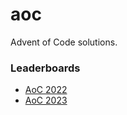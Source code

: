 # aoc
Advent of Code solutions.

### Leaderboards
* [AoC 2022](https://adventofcode.com/2022/leaderboard/private/view/1222545)
* [AoC 2023](https://adventofcode.com/2023/leaderboard/private/view/1222545)
